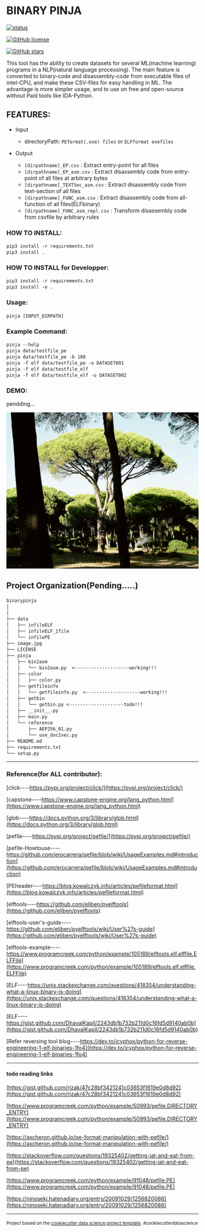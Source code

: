 BINARY PINJA
==============================

[![status](https://img.shields.io/badge/test-v0.0.1-ff7964.svg?style=for-the-badge)](https://github.com/cakeoomoo/binarypinja/blob/master/LICENSE)

[![GitHub license](https://img.shields.io/github/license/cakeoomoo/binarypinja)](https://github.com/cakeoomoo/binarypinja/blob/master/LICENSE)

[![GitHub stars](https://img.shields.io/github/stars/cakeoomoo/binarypinja)](https://github.com/cakeoomoo/binarypinja/stargazers)

This tool has the ability to create datasets for several ML(machine learning) programs in a NLP(natural language processing).
The main feature is converted to binary-code and disassembly-code from executable files of intel-CPU, and make these CSV-files for easy handling in ML.
The advantage is more simpler usage, and to use on free and open-source without Paid tools like IDA-Python.


## FEATURES:

- Input
    - directoryPath: `PEformat(.exe) files` or  `ELFformat exefiles`

- Output
    - `[dirpathname]_EP.csv`            :  Extract entry-point for all files
    - `[dirpathname]_EP_asm.csv`        :  Extract disassembly code from entry-point of all files at arbitrary bytes
    - `[dirpathname]_TEXTSec_asm.csv`   :  Extract disassembly code from text-section of all files
    - `[dirpathname]_FUNC_asm.csv`      :  Extract disassembly code from all-function of all files(ELFbinary)
    - `[dirpathname]_FUNC_asm_repl.csv` :  Transform disassembly code from csvfile by arbitrary rules


### HOW TO INSTALL:

```
pip3 install -r requirements.txt 
pip3 install .
```

### HOW TO INSTALL for Developper:

```
pip3 install -r requirements.txt 
pip3 install -e . 
```

### Usage:

```
pinja [INPUT_DIRPATH]
```

### Example Command:

```
pinja --help
pinja data/testfile_pe
pinja data/testfile_pe -b 180
pinja -f elf data/testfile_pe -o DATASET001 
pinja -f elf data/testfile_elf
pinja -f elf data/testfile_elf -o DATASET002 
```

### DEMO:

pendding...


![pinjaTree](https://github.com/cakeoomoo/binarypinja/blob/master/image.jpg "pinja tree")



Project Organization(Pending.....)
------------
    
    binarypinja
    │ 
    │ 
    ├── data
    │   ├── infileELF
    │   ├── infileELF_1file
    │   └── infilePE
    ├── image.jpg
    ├── LICENSE
    ├── pinja
    │   ├── bin2asm
    │   │   └── bin2asm.py  <--------------------working!!!
    │   ├── color
    │   │   ├── color.py
    │   ├── getfileinfo
    │   │   └── getfileinfo.py  <--------------------working!!!
    │   ├── getbin
    │   │   └── getbin.py <--------------------todo!!!
    │   ├── __init__.py
    │   ├── main.py
    │   └── reference
    │       ├── AEP256_01.py
    │       └── use_doc2vec.py
    ├── README.md
    ├── requirements.txt
    └── setup.py

--------

### Reference(for ALL contributor):

[click----https://pypi.org/project/click/](https://pypi.org/project/click/)

[capstone----https://www.capstone-engine.org/lang_python.html](https://www.capstone-engine.org/lang_python.html)

[glob----https://docs.python.org/3/library/glob.html](https://docs.python.org/3/library/glob.html)

[pefile----https://pypi.org/project/pefile/](https://pypi.org/project/pefile/)

[pefile-Howtouse----https://github.com/erocarrera/pefile/blob/wiki/UsageExamples.md#introduction](https://github.com/erocarrera/pefile/blob/wiki/UsageExamples.md#introduction)

[PEheader----https://blog.kowalczyk.info/articles/pefileformat.html](https://blog.kowalczyk.info/articles/pefileformat.html)


[elftools----https://github.com/eliben/pyelftools](https://github.com/eliben/pyelftools)

[elftools-user's-guide----https://github.com/eliben/pyelftools/wiki/User%27s-guide](https://github.com/eliben/pyelftools/wiki/User%27s-guide)

[elftools-example----https://www.programcreek.com/python/example/105189/elftools.elf.elffile.ELFFile](https://www.programcreek.com/python/example/105189/elftools.elf.elffile.ELFFile)

[ELF----https://unix.stackexchange.com/questions/418354/understanding-what-a-linux-binary-is-doing](https://unix.stackexchange.com/questions/418354/understanding-what-a-linux-binary-is-doing)

[ELF----https://gist.github.com/DhavalKapil/2243db1b732b211d0c16fd5d9140ab0b](https://gist.github.com/DhavalKapil/2243db1b732b211d0c16fd5d9140ab0b)

[Refer reversing tool blog----https://dev.to/icyphox/python-for-reverse-engineering-1-elf-binaries-1fo4](https://dev.to/icyphox/python-for-reverse-engineering-1-elf-binaries-1fo4)


--------

#### todo reading links

[https://gist.github.com/rjzak/47c28bf3421241c03653f1619e0d8d92](https://gist.github.com/rjzak/47c28bf3421241c03653f1619e0d8d92)

[https://www.programcreek.com/python/example/50993/pefile.DIRECTORY_ENTRY](https://www.programcreek.com/python/example/50993/pefile.DIRECTORY_ENTRY)

[https://axcheron.github.io/pe-format-manipulation-with-pefile/](https://axcheron.github.io/pe-format-manipulation-with-pefile/)

[https://stackoverflow.com/questions/19325402/getting-iat-and-eat-from-pe](https://stackoverflow.com/questions/19325402/getting-iat-and-eat-from-pe)

[https://www.programcreek.com/python/example/91048/pefile.PE](https://www.programcreek.com/python/example/91048/pefile.PE)

[https://ninoseki.hatenadiary.org/entry/20091029/1256820086](https://ninoseki.hatenadiary.org/entry/20091029/1256820086)


--------

<p><small>Project based on the <a target="_blank" href="https://drivendata.github.io/cookiecutter-data-science/">cookiecutter data science project template</a>. #cookiecutterdatascience</small></p>
